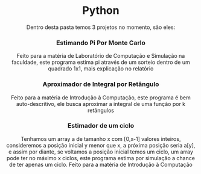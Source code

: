 <div align="center">
  <h1>Python</h1>
  <p>Dentro desta pasta temos 3 projetos no momento, são eles:<p>
  <h3>Estimando Pi Por Monte Carlo</h3>
  <p>Feito para a matéria de Laboratório de Computação e Simulação na faculdade, este programa estima pi através de um sorteio dentro de um quadrado 1x1, mais explicação no relatório</p>
  <h3>Aproximador de Integral por Retângulo</h3>
  <p>Feito para a matéria de Introdução à Computação, este programa é bem auto-descritivo, ele busca aproximar a integral de uma função por k retângulos</p>
  <h3>Estimador de um ciclo</h3>
  <p>Tenhamos um array a de tamanho x com [0,x-1] valores inteiros, consideremos a posição inicial y menor que x, a próxima posição seria a[y], e assim por diante, se voltamos a posição inicial temos um ciclo, um array pode ter no máximo x ciclos, este programa estima por simulação a chance de ter apenas um ciclo. Feito para a matéria de Introdução à Computação</p>
</div>